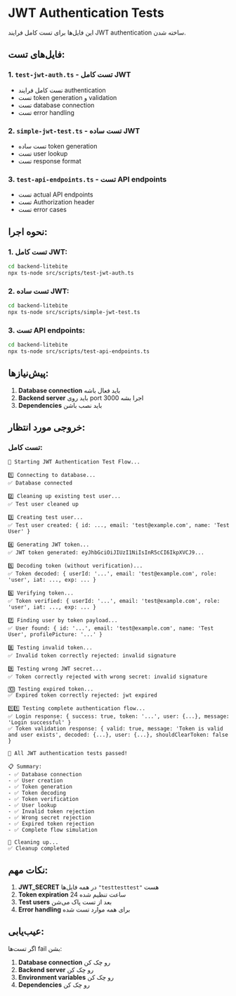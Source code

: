 # JWT Authentication Tests

این فایل‌ها برای تست کامل فرایند JWT authentication ساخته شدن.

## فایل‌های تست:

### 1. `test-jwt-auth.ts` - تست کامل JWT
- تست کامل فرایند authentication
- تست token generation و validation
- تست database connection
- تست error handling

### 2. `simple-jwt-test.ts` - تست ساده JWT
- تست ساده token generation
- تست user lookup
- تست response format

### 3. `test-api-endpoints.ts` - تست API endpoints
- تست actual API endpoints
- تست Authorization header
- تست error cases

## نحوه اجرا:

### 1. تست کامل JWT:
```bash
cd backend-litebite
npx ts-node src/scripts/test-jwt-auth.ts
```

### 2. تست ساده JWT:
```bash
cd backend-litebite
npx ts-node src/scripts/simple-jwt-test.ts
```

### 3. تست API endpoints:
```bash
cd backend-litebite
npx ts-node src/scripts/test-api-endpoints.ts
```

## پیش‌نیازها:

1. **Database connection** باید فعال باشه
2. **Backend server** باید روی port 3000 اجرا بشه
3. **Dependencies** باید نصب باشن

## خروجی مورد انتظار:

### تست کامل:
```
🔐 Starting JWT Authentication Test Flow...

1️⃣ Connecting to database...
✅ Database connected

2️⃣ Cleaning up existing test user...
✅ Test user cleaned up

3️⃣ Creating test user...
✅ Test user created: { id: ..., email: 'test@example.com', name: 'Test User' }

4️⃣ Generating JWT token...
✅ JWT token generated: eyJhbGciOiJIUzI1NiIsInR5cCI6IkpXVCJ9...

5️⃣ Decoding token (without verification)...
✅ Token decoded: { userId: '...', email: 'test@example.com', role: 'user', iat: ..., exp: ... }

6️⃣ Verifying token...
✅ Token verified: { userId: '...', email: 'test@example.com', role: 'user', iat: ..., exp: ... }

7️⃣ Finding user by token payload...
✅ User found: { id: '...', email: 'test@example.com', name: 'Test User', profilePicture: '...' }

8️⃣ Testing invalid token...
✅ Invalid token correctly rejected: invalid signature

9️⃣ Testing wrong JWT secret...
✅ Token correctly rejected with wrong secret: invalid signature

🔟 Testing expired token...
✅ Expired token correctly rejected: jwt expired

1️⃣1️⃣ Testing complete authentication flow...
✅ Login response: { success: true, token: '...', user: {...}, message: 'Login successful' }
✅ Token validation response: { valid: true, message: 'Token is valid and user exists', decoded: {...}, user: {...}, shouldClearToken: false }

🎉 All JWT authentication tests passed!

📋 Summary:
- ✅ Database connection
- ✅ User creation
- ✅ Token generation
- ✅ Token decoding
- ✅ Token verification
- ✅ User lookup
- ✅ Invalid token rejection
- ✅ Wrong secret rejection
- ✅ Expired token rejection
- ✅ Complete flow simulation

🧹 Cleaning up...
✅ Cleanup completed
```

## نکات مهم:

1. **JWT_SECRET** در همه فایل‌ها `"testtesttest"` هست
2. **Token expiration** 24 ساعت تنظیم شده
3. **Test users** بعد از تست پاک می‌شن
4. **Error handling** برای همه موارد تست شده

## عیب‌یابی:

اگر تست‌ها fail بشن:

1. **Database connection** رو چک کن
2. **Backend server** رو چک کن
3. **Environment variables** رو چک کن
4. **Dependencies** رو چک کن

